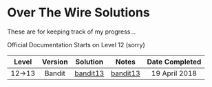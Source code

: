 # Over The Wire Solutions

These are for keeping track of my progress...

Official Documentation Starts on Level 12 (sorry)

|Level|Version|Solution|Notes|Date Completed|
|:---:|:-----:|:------:|:---:|:------------:|
|12->13|Bandit|[bandit13](http://github.com/grantIee/OTW/solutions/bandit13.md)|[bandit13](http://github.com/grantIee/OTW/solutions/bandit13.md)|19 April 2018|

